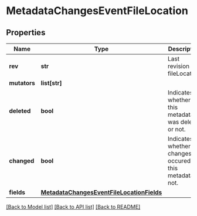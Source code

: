 # MetadataChangesEventFileLocation

## Properties
Name | Type | Description | Notes
------------ | ------------- | ------------- | -------------
**rev** | **str** | Last revision of fileLocation. | [optional] 
**mutators** | **list[str]** |  | [optional] 
**deleted** | **bool** | Indicates whether this metadata was deleted or not. | [optional] 
**changed** | **bool** | Indicates whether changes occured to this metadata or not. | [optional] 
**fields** | [**MetadataChangesEventFileLocationFields**](MetadataChangesEventFileLocationFields.md) |  | [optional] 

[[Back to Model list]](../README.md#documentation-for-models) [[Back to API list]](../README.md#documentation-for-api-endpoints) [[Back to README]](../README.md)

